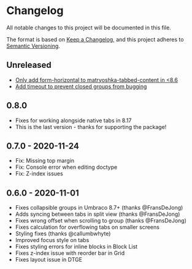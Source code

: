 # Changelog

All notable changes to this project will be documented in this file.

The format is based on [Keep a Changelog](https://keepachangelog.com/en/1.0.0/),
and this project adheres to [Semantic Versioning](https://semver.org/spec/v2.0.0.html).

## Unreleased
- [Only add form-horizontal to matryoshka-tabbed-content in <8.6](https://github.com/skttl/umbraco-matryoshka/issues/46)
- [Add timeout to prevent closed groups from bugging](https://github.com/skttl/umbraco-matryoshka/issues/48)

## 0.8.0
- Fixes for working alongside native tabs in 8.17
- This is the last version - thanks for supporting the package!

## 0.7.0 - 2020-11-24

- Fix: Missing top margin
- Fix: Console error when editing doctype
- Fix: Z-index issues

## 0.6.0 - 2020-11-01

- Fixes collapsible groups in Umbraco 8.7+ (thanks @FransDeJong)
- Adds syncing between tabs in split view (thanks @FransDeJong)
- Fixes wrong offset when scrolling to group (thanks @FransDeJong)
- Fixes calculation for overflowing tabs on smaller screens
- Styling fixes (thanks @callumbwhyte)
- Improved focus style on tabs
- Fixes styling errors for inline blocks in Block List
- Fixes z-index issue with reorder bar in Grid
- Fixes layout issue in DTGE
